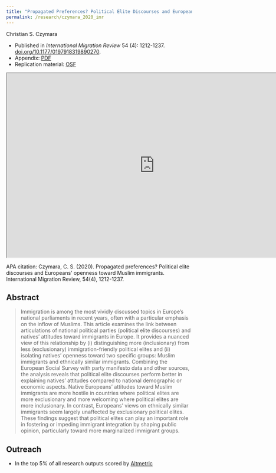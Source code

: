```yaml
---
title: "Propagated Preferences? Political Elite Discourses and Europeans' Openness toward Muslim Immigrants"
permalink: /research/czymara_2020_imr
---
```

Christian S. Czymara

- Published in *International Migration Review* 54 (4): 1212-1237. [doi.org/10.1177/0197918319890270](https://doi.org/10.1177/0197918319890270).
- Appendix: [PDF](https://czymara.github.io/files/Czymara_2020_Propagated-Preferences_Appendix.pdf)
- Replication material: [OSF](https://osf.io/ew6aj/)

<iframe src="https://czymara.github.io/files/Czymara_2020_Propagated-Preferences.pdf" width="800" height="500"></iframe>

APA citation: Czymara, C. S. (2020). Propagated preferences? Political elite discourses and Europeans’ openness toward Muslim immigrants. International Migration Review, 54(4), 1212-1237.

Abstract
------
> Immigration is among the most vividly discussed topics in Europe’s national parliaments in recent years, often with a particular emphasis on the inflow of Muslims. This article examines the link between articulations of national political parties (political elite discourses) and natives’ attitudes toward immigrants in Europe. It provides a nuanced view of this relationship by (i) distinguishing more (inclusionary) from less (exclusionary) immigration-friendly political elites and (ii) isolating natives’ openness toward two specific groups: Muslim immigrants and ethnically similar immigrants. Combining the European Social Survey with party manifesto data and other sources, the analysis reveals that political elite discourses perform better in explaining natives’ attitudes compared to national demographic or economic aspects. Native Europeans’ attitudes toward Muslim immigrants are more hostile in countries where political elites are more exclusionary and more welcoming where political elites are more inclusionary. In contrast, Europeans’ views on ethnically similar immigrants seem largely unaffected by exclusionary political elites. These findings suggest that political elites can play an important role in fostering or impeding immigrant integration by shaping public opinion, particularly toward more marginalized immigrant groups.

Outreach
------
- In the top 5% of all research outputs scored by [Altmetric](https://sage.altmetric.com/details/73310099)

